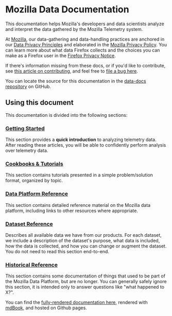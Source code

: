 # Mozilla Data Documentation

This documentation helps Mozilla's developers and data scientists analyze and interpret the data gathered
by the Mozilla Telemetry system.

At [Mozilla](https://www.mozilla.org), our data-gathering and data-handling practices are anchored in our
[Data Privacy Principles](https://www.mozilla.org/en-US/privacy/principles/) and elaborated in the
[Mozilla Privacy Policy](https://www.mozilla.org/en-US/privacy/). You can learn more about what data Firefox
collects and the choices you can make as a Firefox user in the
[Firefox Privacy Notice](https://www.mozilla.org/en-US/privacy/firefox/).

If there's information missing from these docs, or if you'd like to contribute, see [this article on contributing](contributing/index.md),
and feel free to [file a bug here](https://bugzilla.mozilla.org/enter_bug.cgi?assigned_to=nobody%40mozilla.org&bug_file_loc=http%3A%2F%2F&bug_ignored=0&bug_severity=normal&bug_status=NEW&cf_fx_iteration=---&cf_fx_points=---&component=Documentation%20and%20Knowledge%20Repo%20%28RTMO%29&contenttypemethod=autodetect&contenttypeselection=text%2Fplain&defined_groups=1&flag_type-4=X&flag_type-607=X&flag_type-800=X&flag_type-803=X&flag_type-916=X&form_name=enter_bug&maketemplate=Remember%20values%20as%20bookmarkable%20template&op_sys=Linux&priority=--&product=Data%20Platform%20and%20Tools&rep_platform=x86_64&target_milestone=---&version=unspecified).

You can locate the source for this documentation in the [data-docs repository](https://github.com/mozilla/data-docs) on GitHub.

## Using this document

This documentation is divided into the following sections:

### [Getting Started](concepts/getting_started.md)

This section provides a **quick introduction** to analyzing telemetry data.
After reading these articles, you will be able to confidently perform analysis
over telemetry data.

### [Cookbooks & Tutorials](cookbooks/index.md)

This section contains tutorials presented in a simple problem/solution format, organized by topic.

### [Data Platform Reference](reference/index.md)

This section contains detailed reference material on the Mozilla data platform, including links to other resources where appropriate.

### [Dataset Reference](datasets/reference.md)

Describes all available data we have from our products.
For each dataset, we include a description of the dataset's purpose,
what data is included, how the data is collected,
and how you can change or augment the dataset.
You do not need to read this section end-to-end.

### [Historical Reference](historical/index.md)

This section contains some documentation of things that used to be part of the Mozilla Data Platform, but are no
longer. You can generally safely ignore this section, it is intended only to answer questions like "what happened to X?".

You can find the [fully-rendered documentation here](https://docs.telemetry.mozilla.org),
rendered with [mdBook](https://github.com/rust-lang/mdBook), and hosted on Github pages.
